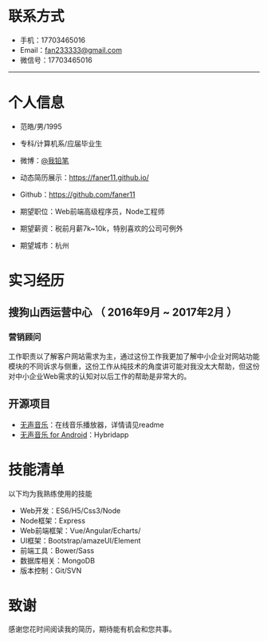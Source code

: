 # 联系方式

- 手机：17703465016
- Email：fan233333@gmail.com 
- 微信号：17703465016

---

# 个人信息

 - 范皓/男/1995 
 - 专科/计算机系/应届毕业生
 - 微博：[@我铅笔](http://weibo.com/hellohaozi?refer_flag=1001030102_)
 - 动态简历展示：https://faner11.github.io/
 - Github：https://github.com/faner11 

 - 期望职位：Web前端高级程序员，Node工程师
 - 期望薪资：税前月薪7k~10k，特别喜欢的公司可例外
 - 期望城市：杭州

# 实习经历
## 搜狗山西运营中心 （ 2016年9月 ~ 2017年2月 ）
### 营销顾问 
工作职责以了解客户网站需求为主，通过这份工作我更加了解中小企业对网站功能模块的不同诉求与侧重，这份工作从纯技术的角度讲可能对我没太大帮助，但这份对中小企业Web需求的认知对以后工作的帮助是非常大的。

## 开源项目
- [无声音乐](https://github.com/faner11/free)：在线音乐播放器，详情请见readme
- [无声音乐 for Android](https://github.com/faner11/WSHybrid)：Hybridapp

# 技能清单

以下均为我熟练使用的技能

- Web开发：ES6/H5/Css3/Node
- Node框架：Express
- Web前端框架：Vue/Angular/Echarts/
- UI框架：Bootstrap/amazeUI/Element
- 前端工具：Bower/Sass
- 数据库相关：MongoDB
- 版本控制：Git/SVN

# 致谢
感谢您花时间阅读我的简历，期待能有机会和您共事。
